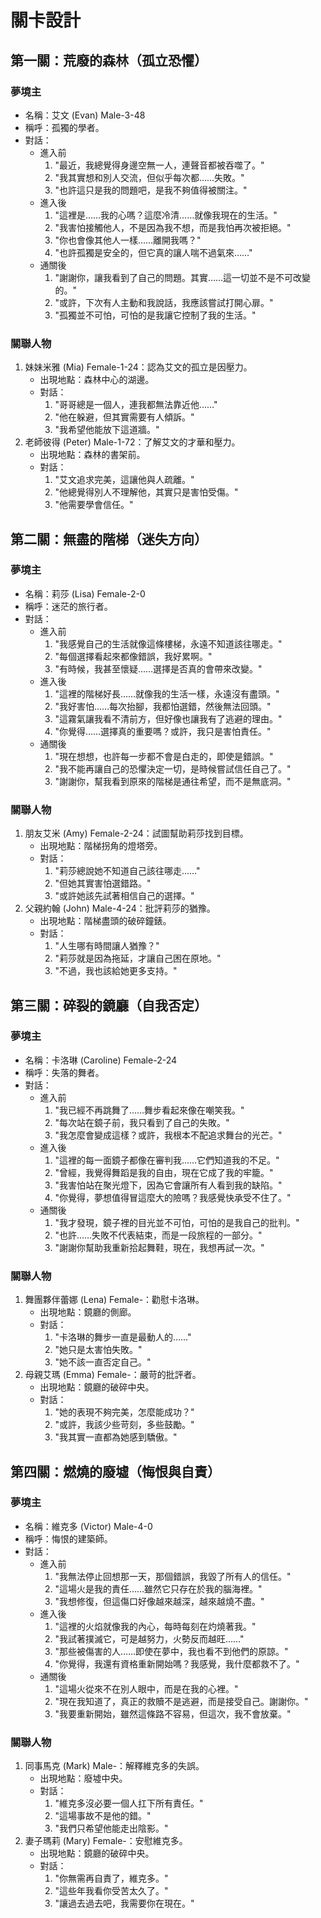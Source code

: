 # 關卡設計

## 第一關：荒廢的森林（孤立恐懼）

### 夢境主

-   名稱：艾文 (Evan) Male-3-48
-   稱呼：孤獨的學者。
-   對話：
    -   進入前
        1.  "最近，我總覺得身邊空無一人，連聲音都被吞噬了。"
        2.  "我其實想和別人交流，但似乎每次都……失敗。"
        3.  "也許這只是我的問題吧，是我不夠值得被關注。"
    -   進入後
        1.  "這裡是……我的心嗎？這麼冷清……就像我現在的生活。"
        2.  "我害怕接觸他人，不是因為我不想，而是我怕再次被拒絕。"
        3.  "你也會像其他人一樣……離開我嗎？"
        4.  "也許孤獨是安全的，但它真的讓人喘不過氣來……"
    -   通關後
        1.  "謝謝你，讓我看到了自己的問題。其實……這一切並不是不可改變的。"
        2.  "或許，下次有人主動和我說話，我應該嘗試打開心扉。"
        3.  "孤獨並不可怕，可怕的是我讓它控制了我的生活。"

### 關聯人物

1.  妹妹米雅 (Mia) Female-1-24：認為艾文的孤立是因壓力。
    -   出現地點：森林中心的湖邊。
    -   對話：
        1.  "哥哥總是一個人，連我都無法靠近他……"
        2.  "他在躲避，但其實需要有人傾訴。"
        3.  "我希望他能放下這道牆。"
2.  老師彼得 (Peter) Male-1-72：了解艾文的才華和壓力。
    -   出現地點：森林的書架前。
    -   對話：
        1.  "艾文追求完美，這讓他與人疏離。"
        2.  "他總覺得別人不理解他，其實只是害怕受傷。"
        3.  "他需要學會信任。"

## 第二關：無盡的階梯（迷失方向）

### 夢境主

-   名稱：莉莎 (Lisa) Female-2-0
-   稱呼：迷茫的旅行者。
-   對話：
    -   進入前
        1.  "我感覺自己的生活就像這條樓梯，永遠不知道該往哪走。"
        2.  "每個選擇看起來都像錯誤，我好累啊。"
        3.  "有時候，我甚至懷疑……選擇是否真的會帶來改變。"
    -   進入後
        1.  "這裡的階梯好長……就像我的生活一樣，永遠沒有盡頭。"
        2.  "我好害怕……每次抬腳，我都怕選錯，然後無法回頭。"
        3.  "這霧氣讓我看不清前方，但好像也讓我有了逃避的理由。"
        4.  "你覺得……選擇真的重要嗎？或許，我只是害怕責任。"
    -   通關後
        1.  "現在想想，也許每一步都不會是白走的，即使是錯誤。"
        2.  "我不能再讓自己的恐懼決定一切，是時候嘗試信任自己了。"
        3.  "謝謝你，幫我看到原來的階梯是通往希望，而不是無底洞。"

### 關聯人物

1.  朋友艾米 (Amy) Female-2-24：試圖幫助莉莎找到目標。
    -   出現地點：階梯拐角的燈塔旁。
    -   對話：
        1.  "莉莎總說她不知道自己該往哪走……"
        2.  "但她其實害怕選錯路。"
        3.  "或許她該先試著相信自己的選擇。"
2.  父親約翰 (John) Male-4-24：批評莉莎的猶豫。
    -   出現地點：階梯盡頭的破碎鐘錶。
    -   對話：
        1.  "人生哪有時間讓人猶豫？"
        2.  "莉莎就是因為拖延，才讓自己困在原地。"
        3.  "不過，我也該給她更多支持。"

## 第三關：碎裂的鏡廳（自我否定）

### 夢境主

-   名稱：卡洛琳 (Caroline) Female-2-24
-   稱呼：失落的舞者。
-   對話：
    -   進入前
        1.  "我已經不再跳舞了……舞步看起來像在嘲笑我。"
        2.  "每次站在鏡子前，我只看到了自己的失敗。"
        3.  "我怎麼會變成這樣？或許，我根本不配追求舞台的光芒。"
    -   進入後
        1.  "這裡的每一面鏡子都像在審判我……它們知道我的不足。"
        2.  "曾經，我覺得舞蹈是我的自由，現在它成了我的牢籠。"
        3.  "我害怕站在聚光燈下，因為它會讓所有人看到我的缺陷。"
        4.  "你覺得，夢想值得冒這麼大的險嗎？我感覺快承受不住了。"
    -   通關後
        1.  "我才發現，鏡子裡的目光並不可怕，可怕的是我自己的批判。"
        2.  "也許……失敗不代表結束，而是一段旅程的一部分。"
        3.  "謝謝你幫助我重新拾起舞鞋，現在，我想再試一次。"

### 關聯人物

1.  舞團夥伴蕾娜 (Lena) Female-：勸慰卡洛琳。
    -   出現地點：鏡廳的側廊。
    -   對話：
        1.  "卡洛琳的舞步一直是最動人的……"
        2.  "她只是太害怕失敗。"
        3.  "她不該一直否定自己。"
2.  母親艾瑪 (Emma) Female-：嚴苛的批評者。
    -   出現地點：鏡廳的破碎中央。
    -   對話：
        1.  "她的表現不夠完美，怎麼能成功？"
        2.  "或許，我該少些苛刻，多些鼓勵。"
        3.  "我其實一直都為她感到驕傲。"

## 第四關：燃燒的廢墟（悔恨與自責）

### 夢境主

-   名稱：維克多 (Victor) Male-4-0
-   稱呼：悔恨的建築師。
-   對話：
    -   進入前
        1.  "我無法停止回想那一天，那個錯誤，我毀了所有人的信任。"
        2.  "這場火是我的責任……雖然它只存在於我的腦海裡。"
        3.  "我想修復，但這傷口好像越來越深，越來越燒不盡。"
    -   進入後
        1.  "這裡的火焰就像我的內心，每時每刻在灼燒著我。"
        2.  "我試著撲滅它，可是越努力，火勢反而越旺……"
        3.  "那些被傷害的人……即使在夢中，我也看不到他們的原諒。"
        4.  "你覺得，我還有資格重新開始嗎？我感覺，我什麼都救不了。"
    -   通關後
        1.  "這場火從來不在別人眼中，而是在我的心裡。"
        2.  "現在我知道了，真正的救贖不是逃避，而是接受自己。謝謝你。"
        3.  "我要重新開始，雖然這條路不容易，但這次，我不會放棄。"

### 關聯人物

1.  同事馬克 (Mark) Male-：解釋維克多的失誤。
    -   出現地點：廢墟中央。
    -   對話：
        1.  "維克多沒必要一個人扛下所有責任。"
        2.  "這場事故不是他的錯。"
        3.  "我們只希望他能走出陰影。"
2.  妻子瑪莉 (Mary) Female-：安慰維克多。
    -   出現地點：鏡廳的破碎中央。
    -   對話：
        1.  "你無需再自責了，維克多。"
        2.  "這些年我看你受苦太久了。"
        3.  "讓過去過去吧，我需要你在現在。"
